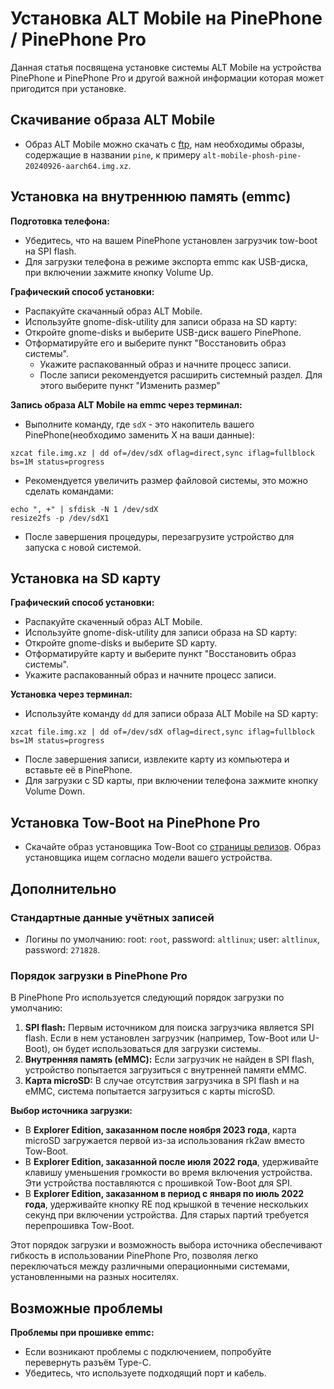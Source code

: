 # Установка ALT Mobile на PinePhone / PinePhone Pro

Данная статья посвящена установке системы ALT Mobile на устройства PinePhone и PinePhone Pro и другой важной информации которая может пригодится при установке.

## Скачивание образа ALT Mobile

- Образ ALT Mobile можно скачать c [ftp](http://beta.altlinux.org/mobile/sisyphus/latest/), нам необходимы образы, содержащие в названии `pine`, к примеру `alt-mobile-phosh-pine-20240926-aarch64.img.xz`.

## Установка на внутреннюю память (emmc)

**Подготовка телефона:**

- Убедитесь, что на вашем PinePhone установлен загрузчик tow-boot на SPI flash.
- Для загрузки телефона в режиме экспорта emmc как USB-диска, при включении зажмите кнопку Volume Up.

**Графический способ установки:**

- Распакуйте скачанный образ ALT Mobile.
- Используйте gnome-disk-utility для записи образа на SD карту:
- Откройте gnome-disks и выберите USB-диск вашего PinePhone.
- Отформатируйте его и выберите пункт "Восстановить образ системы".
  - Укажите распакованный образ и начните процесс записи.
  - После записи рекомендуется расширить системный раздел. Для этого выберите пункт "Изменить размер"

**Запись образа ALT Mobile на emmc через терминал:**

- Выполните команду, где `sdX` - это накопитель вашего PinePhone(необходимо заменить X на ваши данные):

```shell
xzcat file.img.xz | dd of=/dev/sdX oflag=direct,sync iflag=fullblock bs=1M status=progress
```

- Рекомендуется увеличить размер файловой системы, это можно сделать командами:

```
echo ", +" | sfdisk -N 1 /dev/sdX
resize2fs -p /dev/sdX1
```

- После завершения процедуры, перезагрузите устройство для запуска с новой системой.

## Установка на SD карту

**Графический способ установки:**

- Распакуйте скаченный образ ALT Mobile.
- Используйте gnome-disk-utility для записи образа на SD карту:
- Откройте gnome-disks и выберите SD карту.
- Отформатируйте карту и выберите пункт "Восстановить образ системы".
- Укажите распакованный образ и начните процесс записи.

**Установка через терминал:**

- Используйте команду `dd` для записи образа ALT Mobile на SD карту:

```shell
xzcat file.img.xz | dd of=/dev/sdX oflag=direct,sync iflag=fullblock bs=1M status=progress
```

- После завершения записи, извлеките карту из компьютера и вставьте её в PinePhone.
- Для загрузки с SD карты, при включении телефона зажмите кнопку Volume Down.

## Установка Tow-Boot на PinePhone Pro

- Скачайте образ установщика Tow-Boot со [страницы релизов](https://github.com/Tow-Boot/Tow-Boot/releases/tag/release-2022.07-006). Образ установщика ищем согласно модели вашего устройства.

## Дополнительно

### Стандартные данные учётных записей

- Логины по умолчанию:
  root: `root`, password: `altlinux`;
  user: `altlinux`, password: `271828`.

### Порядок загрузки в PinePhone Pro

В PinePhone Pro используется следующий порядок загрузки по умолчанию:

1. **SPI flash:** Первым источником для поиска загрузчика является SPI flash. Если в нем установлен загрузчик (например, Tow-Boot или U-Boot), он будет использоваться для загрузки системы.
2. **Внутренняя память (eMMC):** Если загрузчик не найден в SPI flash, устройство попытается загрузиться с внутренней памяти eMMC.
3. **Карта microSD:** В случае отсутствия загрузчика в SPI flash и на eMMC, система попытается загрузиться с карты microSD.

**Выбор источника загрузки:**

- В **Explorer Edition, заказанном после ноября 2023 года**, карта microSD загружается первой из-за использования rk2aw вместо Tow-Boot.
- В **Explorer Edition, заказанной после июля 2022 года**, удерживайте клавишу уменьшения громкости во время включения устройства. Эти устройства поставляются с прошивкой Tow-Boot для SPI.
- В **Explorer Edition, заказанном в период с января по июль 2022 года**, удерживайте кнопку RE под крышкой в течение нескольких секунд при включении устройства. Для старых партий требуется перепрошивка Tow-Boot.

Этот порядок загрузки и возможность выбора источника обеспечивают гибкость в использовании PinePhone Pro, позволяя легко переключаться между различными операционными системами, установленными на разных носителях.

## Возможные проблемы

**Проблемы при прошивке emmc:**

- Если возникают проблемы с подключением, попробуйте перевернуть разъём Type-C.
- Убедитесь, что используете подходящий порт и кабель.
